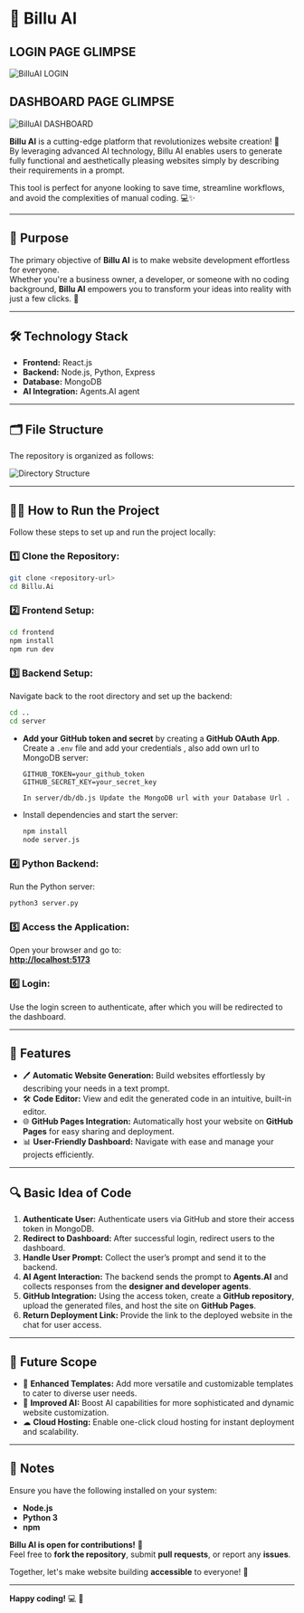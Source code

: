 # 🚀 Billu AI

## LOGIN PAGE GLIMPSE
![BilluAI LOGIN](https://i.imgur.com/15sXcQ5.png)

## DASHBOARD PAGE GLIMPSE
![BilluAI DASHBOARD](https://i.imgur.com/blw4rv9.png)

**Billu AI** is a cutting-edge platform that revolutionizes website creation! 🎉  
By leveraging advanced AI technology, Billu AI enables users to generate fully functional and aesthetically pleasing websites simply by describing their requirements in a prompt.  

This tool is perfect for anyone looking to save time, streamline workflows, and avoid the complexities of manual coding. 💻✨  

---

## 🎯 Purpose
The primary objective of **Billu AI** is to make website development effortless for everyone.  
Whether you're a business owner, a developer, or someone with no coding background, **Billu AI** empowers you to transform your ideas into reality with just a few clicks. 🚀  

---

## 🛠 Technology Stack
- **Frontend:** React.js  
- **Backend:** Node.js, Python, Express  
- **Database:** MongoDB  
- **AI Integration:** Agents.AI agent  

---

## 🗂 File Structure
The repository is organized as follows:  

![Directory Structure](https://i.imgur.com/R6e3zn4.png)

---

## 🧑‍💻 How to Run the Project

Follow these steps to set up and run the project locally:  

### 1️⃣ Clone the Repository:
```bash
git clone <repository-url>
cd Billu.Ai
```

### 2️⃣ Frontend Setup:
```bash
cd frontend
npm install
npm run dev
```

### 3️⃣ Backend Setup:
Navigate back to the root directory and set up the backend:
```bash
cd ..
cd server
```

- **Add your GitHub token and secret** by creating a **GitHub OAuth App**.  
  Create a `.env` file and add your credentials , also add own url to MongoDB server:
  ```env
  GITHUB_TOKEN=your_github_token
  GITHUB_SECRET_KEY=your_secret_key

  In server/db/db.js Update the MongoDB url with your Database Url .
  ```

- Install dependencies and start the server:
  ```bash
  npm install
  node server.js
  ```

### 4️⃣ Python Backend:
Run the Python server:
```bash
python3 server.py
```

### 5️⃣ Access the Application:
Open your browser and go to:  
[**http://localhost:5173**](http://localhost:5173)  

### 6️⃣ Login:
Use the login screen to authenticate, after which you will be redirected to the dashboard.

---

## 🌟 Features
- 🖊 **Automatic Website Generation:** Build websites effortlessly by describing your needs in a text prompt.  
- 🛠 **Code Editor:** View and edit the generated code in an intuitive, built-in editor.  
- 🌐 **GitHub Pages Integration:** Automatically host your website on **GitHub Pages** for easy sharing and deployment.  
- 📊 **User-Friendly Dashboard:** Navigate with ease and manage your projects efficiently.  

---

## 🔍 Basic Idea of Code
1. **Authenticate User:** Authenticate users via GitHub and store their access token in MongoDB.  
2. **Redirect to Dashboard:** After successful login, redirect users to the dashboard.  
3. **Handle User Prompt:** Collect the user’s prompt and send it to the backend.  
4. **AI Agent Interaction:** The backend sends the prompt to **Agents.AI** and collects responses from the **designer and developer agents**.  
5. **GitHub Integration:** Using the access token, create a **GitHub repository**, upload the generated files, and host the site on **GitHub Pages**.  
6. **Return Deployment Link:** Provide the link to the deployed website in the chat for user access.  


---

## 🔮 Future Scope
- 🎨 **Enhanced Templates:** Add more versatile and customizable templates to cater to diverse user needs.  
- 🤖 **Improved AI:** Boost AI capabilities for more sophisticated and dynamic website customization.  
- ☁ **Cloud Hosting:** Enable one-click cloud hosting for instant deployment and scalability.  

---

## 📝 Notes
Ensure you have the following installed on your system:
- **Node.js**  
- **Python 3**  
- **npm**  

**Billu AI is open for contributions!** 🎉  
Feel free to **fork the repository**, submit **pull requests**, or report any **issues**.  

Together, let's make website building **accessible** to everyone! 🙌  

---

**Happy coding!** 💻 🚀

